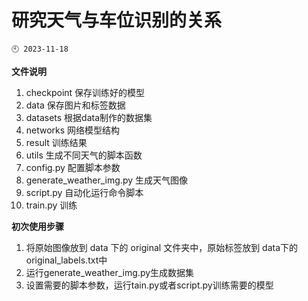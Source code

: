 # 研究天气与车位识别的关系

```
🕙 2023-11-18
```
 
**文件说明**
1. checkpoint 保存训练好的模型
2. data 保存图片和标签数据 
3. datasets 根据data制作的数据集 
4. networks 网络模型结构 
5. result  训练结果  
6. utils  生成不同天气的脚本函数
7. config.py 配置脚本参数
8. generate_weather_img.py 生成天气图像
9. script.py 自动化运行命令脚本
10. train.py 训练

**初次使用步骤**
1. 将原始图像放到 data 下的 original 文件夹中，原始标签放到 data下的original_labels.txt中
2. 运行generate_weather_img.py生成数据集
3. 设置需要的脚本参数，运行tain.py或者script.py训练需要的模型



